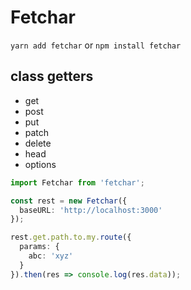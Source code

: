 # Fetchar

`yarn add fetchar`
or
`npm install fetchar`

## class getters

- get
- post
- put
- patch
- delete
- head
- options

```ts
import Fetchar from 'fetchar';

const rest = new Fetchar({
  baseURL: 'http://localhost:3000'
});

rest.get.path.to.my.route({
  params: {
    abc: 'xyz'
  }
}).then(res => console.log(res.data));
```

